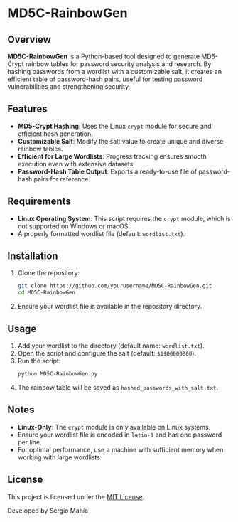 # MD5C-RainbowGen

## Overview
**MD5C-RainbowGen** is a Python-based tool designed to generate MD5-Crypt rainbow tables for password security analysis and research. By hashing passwords from a wordlist with a customizable salt, it creates an efficient table of password-hash pairs, useful for testing password vulnerabilities and strengthening security.

## Features
- **MD5-Crypt Hashing**: Uses the Linux `crypt` module for secure and efficient hash generation.
- **Customizable Salt**: Modify the salt value to create unique and diverse rainbow tables.
- **Efficient for Large Wordlists**: Progress tracking ensures smooth execution even with extensive datasets.
- **Password-Hash Table Output**: Exports a ready-to-use file of password-hash pairs for reference.

## Requirements
- **Linux Operating System**: This script requires the `crypt` module, which is not supported on Windows or macOS.
- A properly formatted wordlist file (default: `wordlist.txt`).

## Installation
1. Clone the repository:
   ```bash
   git clone https://github.com/yourusername/MD5C-RainbowGen.git
   cd MD5C-RainbowGen
   ```
2. Ensure your wordlist file is available in the repository directory.

## Usage
1. Add your wordlist to the directory (default name: `wordlist.txt`).
2. Open the script and configure the salt (default: `$1$00000000`).
3. Run the script:
   ```bash
   python MD5C-RainbowGen.py
   ```
4. The rainbow table will be saved as `hashed_passwords_with_salt.txt`.

## Notes
- **Linux-Only**: The `crypt` module is only available on Linux systems.
- Ensure your wordlist file is encoded in `latin-1` and has one password per line.
- For optimal performance, use a machine with sufficient memory when working with large wordlists.

## License
This project is licensed under the [MIT License](LICENSE).

Developed by Sergio Mahía
